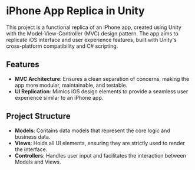 # iPhone App Replica in Unity

This project is a functional replica of an iPhone app, created using Unity with the Model-View-Controller (MVC) design pattern. The app aims to replicate iOS interface and user experience features, built with Unity's cross-platform compatibility and C# scripting.

## Features

* **MVC Architecture**: Ensures a clean separation of concerns, making the app more modular, maintainable, and testable.
* **UI Replication**: Mimics iOS design elements to provide a seamless user experience similar to an iPhone app.

## Project Structure

* **Models**: Contains data models that represent the core logic and business data.
* **Views**: Holds all UI elements, ensuring they are strictly used to render the interface.
* **Controllers**: Handles user input and facilitates the interaction between Models and Views.
